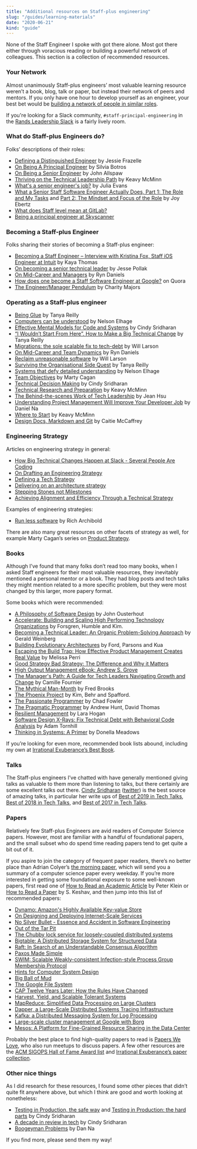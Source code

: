 ```yaml
---
title: "Additional resources on Staff-plus engineering"
slug: "/guides/learning-materials"
date: "2020-06-21"
kind: "guide"
---
```


None of the  Staff Engineer I spoke with got there alone. Most got there either through voracious reading
or building a powerful network of colleagues. This section is a collection of recommended resources.


### Your Network

Almost unanimously Staff-plus engineers’ most valuable learning resource weren’t a book, blog, talk or paper, but instead their network of peers and mentors. If you only have one hour to develop yourself as an engineer, your best bet would be [building a network of people in similar roles](/guides/network-of-peers).

If you're looking for a Slack community, `#staff-principal-engineering` in the
[Rands Leadership Slack](https://randsinrepose.com/welcome-to-rands-leadership-slack/)
is a fairly lively room.


### What do Staff-plus Engineers do?

Folks’ descriptions of their roles:

*   [Defining a Distinguished Engineer](https://blog.jessfraz.com/post/defining-a-distinguished-engineer/) by Jessie Frazelle
*   [On Being A Principal Engineer](https://blog.dbsmasher.com/2019/01/28/on-being-a-principal-engineer.html) by Silvia Botros
*   [On Being a Senior Engineer](https://www.kitchensoap.com/2012/10/25/on-being-a-senior-engineer/) by John Allspaw
*   [Thriving on the Technical Leadership Path](https://keavy.com/work/thriving-on-the-technical-leadership-path/) by Keavy McMinn
*   [What's a senior engineer's job?](https://jvns.ca/blog/senior-engineer/) by Julia Evans
*   [What a Senior Staff Software Engineer Actually Does, Part 1: The Role and My Tasks](https://medium.com/box-tech-blog/what-a-senior-staff-software-engineer-actually-does-f3fc140d5f33) and [Part 2: The Mindset and Focus of the Role](https://medium.com/box-tech-blog/what-a-senior-staff-software-engineer-actually-does-d55308fcdd41) by Joy Ebertz
*   [What does Staff level mean at GitLab?](https://about.gitlab.com/blog/2020/02/18/staff-level-engineering-at-gitlab/)
*   [Being a principal engineer at Skyscanner](https://medium.com/@SkyscannerEng/being-a-principal-engineer-at-skyscanner-1830dfa17d30)

### Becoming a Staff-plus Engineer

Folks sharing their stories of becoming a Staff-plus engineer:

*   [Becoming a Staff Engineer – Interview with Kristina Fox, Staff iOS Engineer at Intuit](https://elpha.com/posts/4j56np6p/becoming-a-staff-engineer-interview-with-kristina-fox-staff-ios-engineer-at-intuit) by Kaya Thomas
*   [On becoming a senior technical leader](https://blog.coinbase.com/on-becoming-a-senior-technical-leader-14106f1383b8) by Jesse Pollak
*   [On Mid-Career and Managers](https://www.ryn.works/blog/on-mid-career-and-managers) by Ryn Daniels
*   [How does one become a Staff Software Engineer at Google?](https://www.quora.com/How-does-one-become-a-Staff-Software-Engineer-at-Google-What-might-a-new-grad-entering-the-company-do-to-grow-their-career-to-reach-that-level) on Quora
*   [The Engineer/Manager Pendulum](https://charity.wtf/2017/05/11/the-engineer-manager-pendulum/) by Charity Majors

### Operating as a Staff-plus engineer

*   [Being Glue](https://noidea.dog/glue) by Tanya Reilly
*   [Computers can be understood](https://blog.nelhage.com/post/computers-can-be-understood/) by Nelson Elhage
*   [Effective Mental Models for Code and Systems](https://medium.com/@copyconstruct/effective-mental-models-for-code-and-systems-7c55918f1b3e) by Cindy Sridharan
*   [“I Wouldn’t Start From Here”. How to Make a Big Technical Change](https://noidea.dog/blog/getting-there-from-here) by Tanya Reilly
*   [Migrations: the sole scalable fix to tech-debt](https://lethain.com/migrations/) by Will Larson
*   [On Mid-Career and Team Dynamics](https://www.ryn.works/blog/on-mid-career-and-team-dynamics) by Ryn Daniels
*   [Reclaim unreasonable software](https://lethain.com/reclaim-unreasonable-software/) by Will Larson
*   [Surviving the Organisational Side Quest](https://noidea.dog/blog/surviving-the-organisational-side-quest) by Tanya Reilly
*   [Systems that defy detailed understanding](https://blog.nelhage.com/post/systems-that-defy-understanding/) by Nelson Elhage
*   [Team Objectives](https://svpg.com/team-objectives-overview/) by Marty Cagan
*   [Technical Decision Making](https://medium.com/@copyconstruct/technical-decision-making-9b2817c18da4) by Cindy Sridharan
*   [Technical Research and Preparation](https://keavy.com/work/technical-preparation/) by Keavy McMinn
*   [The Behind-the-scenes Work of Tech Leadership](https://blog.coleadership.com/behind-the-scenes-tech-leadership/) by Jean Hsu
*   [Understanding Project Management Will Improve Your Developer Job](https://blog.danielna.com/understanding-project-management-will-improve-your-developer-job/) by Daniel Na
*   [Where to Start](https://keavy.com/work/where-to-start/) by Keavy McMinn
* [Design Docs, Markdown and Git](https://caitiem.com/2020/03/29/design-docs-markdown-and-git/) by Caitie McCaffrey

### Engineering Strategy

Articles on engineering strategy in general:

*   [How Big Technical Changes Happen at Slack - Several People Are Coding](https://slack.engineering/how-big-technical-changes-happen-at-slack-f1569d25ee7b)
*   [On Drafting an Engineering Strategy](https://www.paperplanes.de/2020/1/31/on-drafting-an-engineering-strategy.html)
*   [Defining a Tech Strategy](https://sarahtaraporewalla.com/agile/design/architecture/Defining-a-Tech-Strategy)
*   [Delivering on an architecture strategy](https://blog.thepete.net/blog/2019/12/09/delivering-on-an-architecture-strategy/)
*   [Stepping Stones not Milestones](https://medium.com/@jamesacowling/stepping-stones-not-milestones-e6be0073563f)
*   [Achieving Alignment and Efficiency Through a Technical Strategy](https://yenkel.dev/posts/achieving-alignment-and-efficiency-through-a-technical-strategy)

Examples of engineering strategies:

*   [Run less software](https://www.intercom.com/blog/run-less-software/) by Rich Archibold

There are also many great resources on other facets of strategy as well, for example Marty Cagan’s series on [Product Strategy](https://svpg.com/product-strategy-overview/).

### Books

Although I’ve found that many folks don’t read too many books, when I asked Staff engineers for their most valuable resources, they inevitably mentioned a personal mentor or a book. They had blog posts and tech talks they might mention related to a more specific problem, but they were most changed by this larger, more papery format.

Some books which were recommended:

*   [A Philosophy of Software Design](https://lethain.com/notes-philosophy-software-design/) by John Ousterhout
*   [Accelerate: Building and Scaling High Performing Technology Organizations](https://www.amazon.com/Accelerate-Software-Performing-Technology-Organizations-ebook/dp/B07B9F83WM/ref=sr_1_1?s=books&ie=UTF8&qid=1532354658&sr=1-1&keywords=accelerate+devops) by Forsgren, Humble and Kim.
*   [Becoming a Technical Leader: An Organic Problem-Solving Approach](https://www.amazon.com/Becoming-Technical-Leader-Gerald-Weinberg-ebook/dp/B004J4VV3I/ref=sr_1_2?s=digital-text&ie=UTF8&qid=1532438948&sr=1-2&keywords=becoming+a+technical+leader) by Gerald Weinberg
*   [Building Evolutionary Architectures](https://lethain.com/building-evolutionary-architectures/) by Ford, Parsons and Kua
*   [Escaping the Build Trap: How Effective Product Management Creates Real Value](https://www.amazon.com/dp/B07K3QBWG1/ref=dp-kindle-redirect?_encoding=UTF8&btkr=1) by Melissa Perri
*   [Good Strategy Bad Strategy: The Difference and Why it Matters](https://www.amazon.com/Good-Strategy-Bad-Difference-Matters-ebook/dp/B004J4WKEC/ref=sr_1_2?s=books&ie=UTF8&qid=1532354394&sr=1-2&keywords=good+strategy%2C+bad+strategy)
*   [High Output Management eBook: Andrew S. Grove](https://www.amazon.com/dp/B015VACHOK/)
*   [The Manager's Path: A Guide for Tech Leaders Navigating Growth and Change](https://www.amazon.com/Managers-Path-Leaders-Navigating-Growth-ebook/dp/B06XP3GJ7F/ref=sr_1_3?s=books&ie=UTF8&qid=1532438516&sr=1-3&keywords=high+output+management) by Camille Fournier
*   [The Mythical Man-Month](https://www.amazon.com/Mythical-Man-Month-Software-Engineering-Anniversary/dp/0201835959/ref=sr_1_1?s=books&ie=UTF8&qid=1532354207&sr=1-1&keywords=mythical+man+month) by Fred Brooks
*   [The Phoenix Project](https://www.amazon.com/Phoenix-Project-DevOps-Helping-Business-ebook/dp/B078Y98RG8/ref=sr_1_1?s=books&ie=UTF8&qid=1532354475&sr=1-1&keywords=the+phoenix+project) by Kim, Behr and Spafford.
*   [The Passionate Programmer](https://www.amazon.com/Passionate-Programmer-Remarkable-Development-Pragmatic-ebook/dp/B00AYQNR5U/ref=sr_1_1?keywords=chad+fowler&qid=1582836888&sr=8-1) by Chad Fowler
*   [The Pragmatic Programmer](https://www.amazon.com/Pragmatic-Programmer-Journeyman-Master/dp/020161622X) by Andrew Hunt, David Thomas
*   [Resilient Management](https://resilient-management.com/) by Lara Hogan
*   [Software Design X-Rays: Fix Technical Debt with Behavioral Code Analysis](https://www.amazon.com/Software-Design-X-Rays-Technical-Behavioral-ebook/dp/B07BVRLZ87) by Adam Tornhill
*   [Thinking in Systems: A Primer](https://www.amazon.com/Thinking-Systems-Donella-H-Meadows/dp/1603580557) by Donella Meadows

If you’re looking for even more, recommended book lists abound, including my own at [Irrational Exuberance’s Best Book](https://lethain.com/best-books).

### Talks

The Staff-plus engineers I’ve chatted with have generally mentioned giving talks as valuable to them more than listening to talks, but there certainly are some excellent talks out there. [Cindy Sridharan](https://medium.com/@copyconstruct) ([twitter](https://twitter.com/copyconstruct)) is the best source of amazing talks, in particular her write ups of [Best of 2019 in Tech Talks](https://medium.com/@copyconstruct/best-of-2019-in-tech-talks-bac697c3ee13), [Best of 2018 in Tech Talks](https://medium.com/@copyconstruct/best-of-2018-in-tech-talks-2970eb3097af), and [Best of 2017 in Tech Talks](https://medium.com/@copyconstruct/best-of-2017-in-tech-talks-8f78b34ff0b?source=---------17------------------).

### Papers

Relatively few Staff-plus Engineers are avid readers of Computer Science papers. However, most are familiar with a handful of foundational papers, and the small subset who do spend time reading papers tend to get quite a bit out of it.

If you aspire to join the category of frequent paper readers, there’s no better place than Adrian Colyer’s [the morning paper](https://blog.acolyer.org/), which will send you a summary of a computer science paper every weekday. If you’re more interested in getting some foundational exposure to some well-known papers, first read one of [How to Read an Academic Article](https://organizationsandmarkets.com/2010/08/31/how-to-read-an-academic-article/) by Peter Klein or [How to Read a Paper](https://blizzard.cs.uwaterloo.ca/keshav/home/Papers/data/07/paper-reading.pdf) by S. Keshav, and then jump into this list of recommended papers:

*   [Dynamo: Amazon's Highly Available Key-value Store](https://s3.amazonaws.com/systemsandpapers/papers/amazon-dynamo-sosp2007.pdf)
*   [On Designing and Deploying Internet-Scale Services](https://s3.amazonaws.com/systemsandpapers/papers/hamilton.pdf)
*   [No Silver Bullet - Essence and Accident in Software Engineering](https://s3.amazonaws.com/systemsandpapers/papers/Frederick_Brooks_87-No_Silver_Bullet_Essence_and_Accidents_of_Software_Engineering.pdf)
*   [Out of the Tar Pit](https://s3.amazonaws.com/systemsandpapers/papers/outofthetarpit.pdf)
*   [The Chubby lock service for loosely-coupled distributed systems](https://s3.amazonaws.com/systemsandpapers/papers/chubby-osdi06.pdf)
*   [Bigtable: A Distributed Storage System for Structured Data](https://static.googleusercontent.com/media/research.google.com/en//archive/bigtable-osdi06.pdf)
*   [Raft: In Search of an Understandable Consensus Algorithm](https://s3.amazonaws.com/systemsandpapers/papers/raft.pdf)
*   [Paxos Made Simple](https://s3.amazonaws.com/systemsandpapers/papers/paxos-made-simple.pdf)
*   [SWIM: Scalable Weakly-consistent Infection-style Process Group Membership Protocol](https://s3.amazonaws.com/systemsandpapers/papers/swim.pdf)
*   [Hints for Computer System Design](https://s3.amazonaws.com/systemsandpapers/papers/acrobat-17.pdf)
*   [Big Ball of Mud](https://s3.amazonaws.com/systemsandpapers/papers/bigballofmud.pdf)
*   [The Google File System](https://s3.amazonaws.com/systemsandpapers/papers/gfs.pdf)
*   [CAP Twelve Years Later: How the Rules Have Changed](https://www.infoq.com/articles/cap-twelve-years-later-how-the-rules-have-changed)
*   [Harvest, Yield, and Scalable Tolerant Systems](https://s3.amazonaws.com/systemsandpapers/papers/FOX_Brewer_99-Harvest_Yield_and_Scalable_Tolerant_Systems.pdf)
*   [MapReduce: Simplified Data Processing on Large Clusters](https://s3.amazonaws.com/systemsandpapers/papers/mapreduce.pdf)
*   [Dapper, a Large-Scale Distributed Systems Tracing Infrastructure](https://s3.amazonaws.com/systemsandpapers/papers/dapper.pdf)
*   [Kafka: a Distributed Messaging System for Log Processing](https://s3.amazonaws.com/systemsandpapers/papers/Kafka.pdf)
*   [Large-scale cluster management at Google with Borg](https://s3.amazonaws.com/systemsandpapers/papers/borg.pdf)
*   [Mesos: A Platform for Fine-Grained Resource Sharing in the Data Center](https://s3.amazonaws.com/systemsandpapers/papers/mesos.pdf)

Probably the best place to find high-quality papers to read is [Papers We Love](https://paperswelove.org/), who also run meetups to discuss papers. A few other resources are the [ACM SIGOPS Hall of Fame Award list](https://www.sigops.org/awards/hof/) and [Irrational Exuberance’s paper collection](https://lethain.com/some-of-my-favorite-technical-papers/).

### Other nice things

As I did research for these resources, I found some other pieces that didn’t quite fit anywhere above, but which I think are good and worth looking at nonetheless:

*   [Testing in Production, the safe way](https://medium.com/@copyconstruct/testing-in-production-the-safe-way-18ca102d0ef1) and [Testing in Production: the hard parts](https://medium.com/@copyconstruct/testing-in-production-the-hard-parts-3f06cefaf592) by Cindy Sridharan
*   [A decade in review in tech](https://medium.com/@copyconstruct/a-decade-in-review-in-tech-1cde76c9b43c) by Cindy Sridharan
*   [Boogeyman Problems](https://blog.danielna.com/boogeyman-problems/) by Dan Na

If you find more, please send them my way!